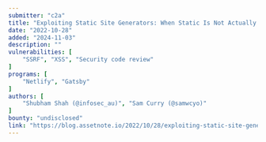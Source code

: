 ```yaml
---
submitter: "c2a"
title: "Exploiting Static Site Generators: When Static Is Not Actually Static"
date: "2022-10-28"
added: "2024-11-03"
description: ""
vulnerabilities: [
    "SSRF", "XSS", "Security code review"
]
programs: [
    "Netlify", "Gatsby"
]
authors: [
    "Shubham Shah (@infosec_au)", "Sam Curry (@samwcyo)"
]
bounty: "undisclosed"
link: "https://blog.assetnote.io/2022/10/28/exploiting-static-site-generators/"
---
```




